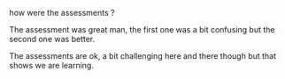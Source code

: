 how were the assessments ?

The assessment was great man, the first one was a bit confusing but the second one was better.

The assessments are ok, a bit challenging here and there though but that shows we are learning.